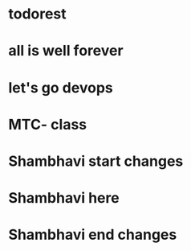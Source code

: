 # todorest
# all is well forever
# let's go devops 
# MTC- class
# Shambhavi start changes
# Shambhavi here
# Shambhavi end changes
